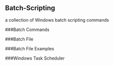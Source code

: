 ## Batch-Scripting
a collection of Windows batch scripting commands

###Batch Commands

###Batch File

###Batch File Examples

###Windows Task Scheduler
